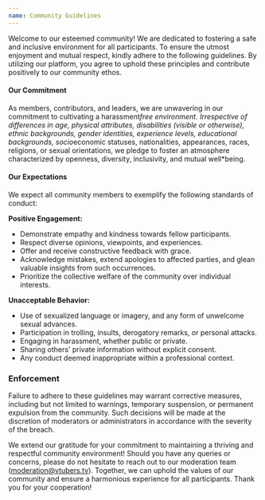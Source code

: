```yaml
---
name: Community Guidelines
---
```

Welcome to our esteemed community! We are dedicated to fostering a safe and inclusive environment for all participants. To ensure the utmost enjoyment and mutual respect, kindly adhere to the following guidelines. By utilizing our platform, you agree to uphold these principles and contribute positively to our community ethos.

#### Our Commitment

As members, contributors, and leaders, we are unwavering in our commitment to cultivating a harassment*free environment. Irrespective of differences in age, physical attributes, disabilities (visible or otherwise), ethnic backgrounds, gender identities, experience levels, educational backgrounds, socio*economic statuses, nationalities, appearances, races, religions, or sexual orientations, we pledge to foster an atmosphere characterized by openness, diversity, inclusivity, and mutual well*being.

#### Our Expectations

We expect all community members to exemplify the following standards of conduct:

**Positive Engagement:**
* Demonstrate empathy and kindness towards fellow participants.
* Respect diverse opinions, viewpoints, and experiences.
* Offer and receive constructive feedback with grace.
* Acknowledge mistakes, extend apologies to affected parties, and glean valuable insights from such occurrences.
* Prioritize the collective welfare of the community over individual interests.

**Unacceptable Behavior:**
* Use of sexualized language or imagery, and any form of unwelcome sexual advances.
* Participation in trolling, insults, derogatory remarks, or personal attacks.
* Engaging in harassment, whether public or private.
* Sharing others' private information without explicit consent.
* Any conduct deemed inappropriate within a professional context.

### Enforcement

Failure to adhere to these guidelines may warrant corrective measures, including but not limited to warnings, temporary suspension, or permanent expulsion from the community. Such decisions will be made at the discretion of moderators or administrators in accordance with the severity of the breach.

We extend our gratitude for your commitment to maintaining a thriving and respectful community environment! Should you have any queries or concerns, please do not hesitate to reach out to our moderation team ([moderation@vtubers.tv](mailto:moderation@vtubers.tv)). Together, we can uphold the values of our community and ensure a harmonious experience for all participants. Thank you for your cooperation! 